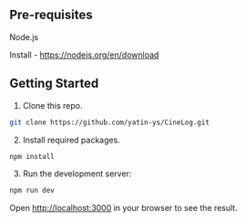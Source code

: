 ## Pre-requisites
Node.js

Install - https://nodejs.org/en/download

## Getting Started

1. Clone this repo.

```bash
git clone https://github.com/yatin-ys/CineLog.git
```

2. Install required packages.

```bash
npm install
```

3. Run the development server:

```bash
npm run dev
```
Open [http://localhost:3000](http://localhost:3000) in your browser to see the result.
